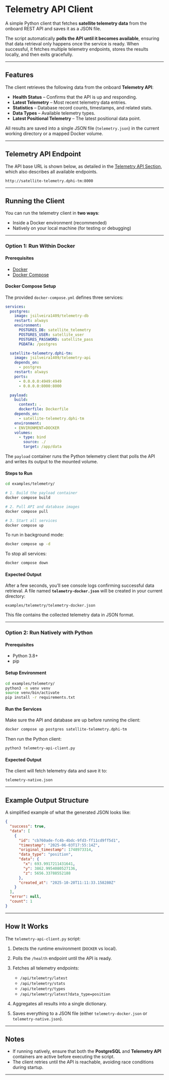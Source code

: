 # Telemetry API Client

A simple Python client that fetches **satellite telemetry data** from the onboard REST API and saves it as a JSON file.

The script automatically **polls the API until it becomes available**, ensuring that data retrieval only happens once the service is ready. When successful, it fetches multiple telemetry endpoints, stores the results locally, and then exits gracefully.

---

## Features

The client retrieves the following data from the onboard **Telemetry API**:

* **Health Status** – Confirms that the API is up and responding.
* **Latest Telemetry** – Most recent telemetry data entries.
* **Statistics** – Database record counts, timestamps, and related stats.
* **Data Types** – Available telemetry types.
* **Latest Positional Telemetry** – The latest positional data point.

All results are saved into a single JSON file (`telemetry.json`) in the current working directory or a mapped Docker volume.

---

## Telemetry API Endpoint

The API base URL is shown below, as detailed in the [Telemetry API Section](/docs/2-specs/1-telemetry), which also describes all available endpoints.

```
http://satellite-telemetry.dphi-tm:8000
```

---

## Running the Client

You can run the telemetry client in **two ways**:

* Inside a Docker environment (recommended)
* Natively on your local machine (for testing or debugging)

---

### Option 1: Run Within Docker

#### Prerequisites

* [Docker](https://docs.docker.com/get-docker/)
* [Docker Compose](https://docs.docker.com/compose/install/)

#### Docker Compose Setup

The provided `docker-compose.yml` defines three services:

```yaml
services:
  postgres:
    image: jsilveira1409/telemetry-db
    restart: always
    environment:
      POSTGRES_DB: satellite_telemetry
      POSTGRES_USER: satellite_user
      POSTGRES_PASSWORD: satellite_pass
      PGDATA: /postgres

  satellite-telemetry.dphi-tm:
    image: jsilveira1409/telemetry-api
    depends_on:
      - postgres
    restart: always
    ports:
      - 0.0.0.0:4949:4949
      - 0.0.0.0:8000:8000

  payload:
    build: 
      context: .
      dockerfile: Dockerfile
    depends_on:
      - satellite-telemetry.dphi-tm
    environment:
    - ENVIRONMENT=DOCKER
    volumes:
      - type: bind
        source: ./
        target: /app/data
```

The `payload` container runs the Python telemetry client that polls the API and writes its output to the mounted volume.

#### Steps to Run

```bash
cd examples/telemetry/

# 1. Build the payload container
docker compose build

# 2. Pull API and database images
docker compose pull

# 3. Start all services
docker compose up
```

To run in background mode:

```bash
docker compose up -d
```

To stop all services:

```bash
docker compose down
```

#### Expected Output

After a few seconds, you’ll see console logs confirming successful data retrieval.
A file named **`telemetry-docker.json`** will be created in your current directory:

```
examples/telemetry/telemetry-docker.json
```

This file contains the collected telemetry data in JSON format.

---

### Option 2: Run Natively with Python

#### Prerequisites

* Python 3.8+
* pip

#### Setup Environment

```bash
cd examples/telemetry/
python3 -m venv venv
source venv/bin/activate
pip install -r requirements.txt
```

#### Run the Services

Make sure the API and database are up before running the client:

```bash
docker compose up postgres satellite-telemetry.dphi-tm
```

Then run the Python client:

```bash
python3 telemetry-api-client.py
```

#### Expected Output

The client will fetch telemetry data and save it to:

```
telemetry-native.json
```

---

## Example Output Structure

A simplified example of what the generated JSON looks like:

```json
{
  "success": true,
  "data": [
    {
      "id": "cb760ade-fc4b-4bdc-9fd3-ff11cd9ff5d1",
      "timestamp": "2025-06-03T17:55:14Z",
      "original_timestamp": 1748973314,
      "data_type": "position",
      "data": {
        "x": 693.9917211431641,
        "y": 3862.9954080527136,
        "z": 5656.33788552188
      },
      "created_at": "2025-10-20T11:11:33.158280Z"
    }
  ],
  "error": null,
  "count": 1
}
```

---

## How It Works

The `telemetry-api-client.py` script:

1. Detects the runtime environment (`DOCKER` vs local).
2. Polls the `/health` endpoint until the API is ready.
3. Fetches all telemetry endpoints:

   * `/api/telemetry/latest`
   * `/api/telemetry/stats`
   * `/api/telemetry/types`
   * `/api/telemetry/latest?data_type=position`
4. Aggregates all results into a single dictionary.
5. Saves everything to a JSON file (either `telemetry-docker.json` or `telemetry-native.json`).

---

## Notes

* If running natively, ensure that both the **PostgreSQL** and **Telemetry API** containers are active before executing the script.
* The client retries until the API is reachable, avoiding race conditions during startup.

---
